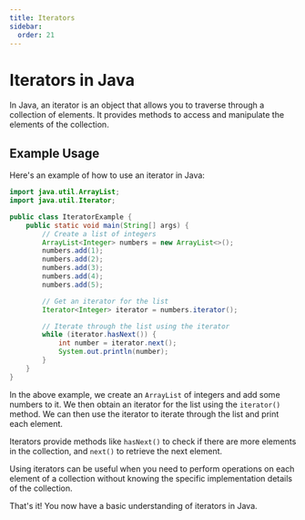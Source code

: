 ```yaml
---
title: Iterators
sidebar:
  order: 21
---
```


# Iterators in Java

In Java, an iterator is an object that allows you to traverse through a collection of elements. It provides methods to access and manipulate the elements of the collection.

## Example Usage

Here's an example of how to use an iterator in Java:

```java
import java.util.ArrayList;
import java.util.Iterator;

public class IteratorExample {
    public static void main(String[] args) {
        // Create a list of integers
        ArrayList<Integer> numbers = new ArrayList<>();
        numbers.add(1);
        numbers.add(2);
        numbers.add(3);
        numbers.add(4);
        numbers.add(5);

        // Get an iterator for the list
        Iterator<Integer> iterator = numbers.iterator();

        // Iterate through the list using the iterator
        while (iterator.hasNext()) {
            int number = iterator.next();
            System.out.println(number);
        }
    }
}
```

In the above example, we create an `ArrayList` of integers and add some numbers to it. We then obtain an iterator for the list using the `iterator()` method. We can then use the iterator to iterate through the list and print each element.

Iterators provide methods like `hasNext()` to check if there are more elements in the collection, and `next()` to retrieve the next element.

Using iterators can be useful when you need to perform operations on each element of a collection without knowing the specific implementation details of the collection.

That's it! You now have a basic understanding of iterators in Java.
